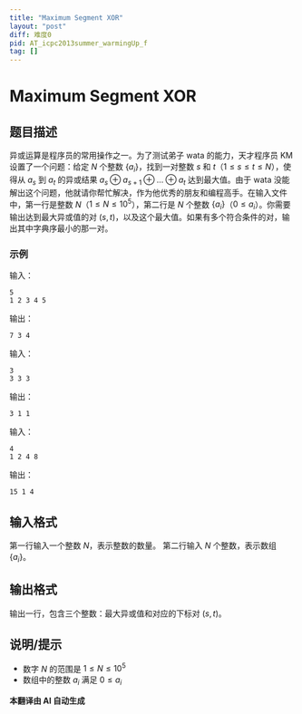 ```yaml
---
title: "Maximum Segment XOR"
layout: "post"
diff: 难度0
pid: AT_icpc2013summer_warmingUp_f
tag: []
---
```


# Maximum Segment XOR

## 题目描述

异或运算是程序员的常用操作之一。为了测试弟子 wata 的能力，天才程序员 KM 设置了一个问题：给定 $N$ 个整数 $\{a_i\}$，找到一对整数 $s$ 和 $t$（$1 \leq s \leq t \leq N$），使得从 $a_s$ 到 $a_t$ 的异或结果 $a_s \oplus a_{s+1} \oplus \ldots \oplus a_t$ 达到最大值。由于 wata 没能解出这个问题，他就请你帮忙解决，作为他优秀的朋友和编程高手。在输入文件中，第一行是整数 $N$（$1 \leq N \leq 10^5$），第二行是 $N$ 个整数 $\{a_i\}$（$0 \leq a_i$）。你需要输出达到最大异或值的对 $(s, t)$，以及这个最大值。如果有多个符合条件的对，输出其中字典序最小的那一对。

### 示例

输入：
```
5
1 2 3 4 5
```
输出：
```
7 3 4
```

输入：
```
3
3 3 3
```
输出：
```
3 1 1
```

输入：
```
4
1 2 4 8
```
输出：
```
15 1 4
```

## 输入格式

第一行输入一个整数 $N$，表示整数的数量。
第二行输入 $N$ 个整数，表示数组 $\{a_i\}$。

## 输出格式

输出一行，包含三个整数：最大异或值和对应的下标对 $(s, t)$。

## 说明/提示

- 数字 $N$ 的范围是 $1 \leq N \leq 10^5$
- 数组中的整数 $a_i$ 满足 $0 \leq a_i$

 **本翻译由 AI 自动生成**

